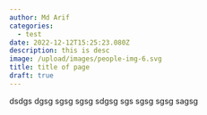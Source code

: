 ```yaml
---
author: Md Arif
categories:
  - test
date: 2022-12-12T15:25:23.080Z
description: this is desc
image: /upload/images/people-img-6.svg
title: title of page
draft: true
---
```

d﻿sdgs dgsg sgsg sgsg sdgsg sgs sgsg sgsg sagsg